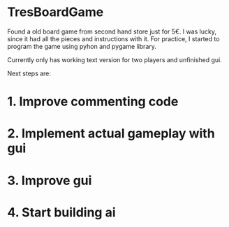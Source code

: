 # TresBoardGame

Found a old board game from second hand store just for 5€. I was lucky, since it had all the pieces and instructions with it.
For practice, I started to program the game using pyhon and pygame library.

Currently only has working text version for two players and unfinished gui.

Next steps are:
# 1. Improve commenting code
# 2. Implement actual gameplay with gui
# 3. Improve gui
# 4. Start building ai

